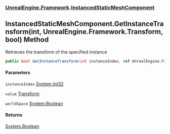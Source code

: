 ### [UnrealEngine.Framework](./UnrealEngine-Framework.md 'UnrealEngine.Framework').[InstancedStaticMeshComponent](./UnrealEngine-Framework-InstancedStaticMeshComponent.md 'UnrealEngine.Framework.InstancedStaticMeshComponent')
## InstancedStaticMeshComponent.GetInstanceTransform(int, UnrealEngine.Framework.Transform, bool) Method
Retrieves the transform of the specified instance  
```csharp
public bool GetInstanceTransform(int instanceIndex, ref UnrealEngine.Framework.Transform value, bool worldSpace=false);
```
#### Parameters
<a name='UnrealEngine-Framework-InstancedStaticMeshComponent-GetInstanceTransform(int_UnrealEngine-Framework-Transform_bool)-instanceIndex'></a>
`instanceIndex` [System.Int32](https://docs.microsoft.com/en-us/dotnet/api/System.Int32 'System.Int32')  
  
<a name='UnrealEngine-Framework-InstancedStaticMeshComponent-GetInstanceTransform(int_UnrealEngine-Framework-Transform_bool)-value'></a>
`value` [Transform](./UnrealEngine-Framework-Transform.md 'UnrealEngine.Framework.Transform')  
  
<a name='UnrealEngine-Framework-InstancedStaticMeshComponent-GetInstanceTransform(int_UnrealEngine-Framework-Transform_bool)-worldSpace'></a>
`worldSpace` [System.Boolean](https://docs.microsoft.com/en-us/dotnet/api/System.Boolean 'System.Boolean')  
  
#### Returns
[System.Boolean](https://docs.microsoft.com/en-us/dotnet/api/System.Boolean 'System.Boolean')  
